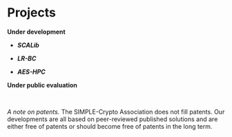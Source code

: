 # Projects

**Under development**

* <strong><em>SCALib</em></strong>

* <strong><em>LR-BC</em></strong>

* <strong><em>AES-HPC</em></strong>

**Under public evaluation**

<br>

_A note on patents._ The SIMPLE-Crypto Association does not fill patents.
Our developments are all based on peer-reviewed published solutions and are either free of patents 
or should become free of patents in the long term. 
